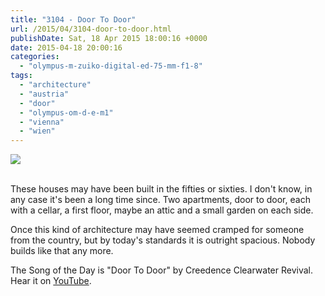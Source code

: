 ```yaml
---
title: "3104 - Door To Door"
url: /2015/04/3104-door-to-door.html
publishDate: Sat, 18 Apr 2015 18:00:16 +0000
date: 2015-04-18 20:00:16
categories: 
  - "olympus-m-zuiko-digital-ed-75-mm-f1-8"
tags: 
  - "architecture"
  - "austria"
  - "door"
  - "olympus-om-d-e-m1"
  - "vienna"
  - "wien"
---
```

<div class="container">
<div class="center"><a target="_blank" href="https://d25zfm9zpd7gm5.cloudfront.net/1200x1200/2015/20150325_082417_lr.jpg"><img src="https://d25zfm9zpd7gm5.cloudfront.net/0600x0600/2015/20150325_082417_lr.jpg" /></a></div>
</div>
<br />

These houses may have been built in the fifties or sixties. I don't know, in any case it's been a long time since. Two apartments, door to door, each with a cellar, a first floor, maybe an attic and a small garden on each side. 

Once this kind of architecture may have seemed cramped for someone from the country, but by today's standards it is outright spacious. Nobody builds like that any more.

The Song of the Day is "Door To Door" by Creedence Clearwater Revival. Hear it on <a href="https://www.youtube.com/watch?v=m7_4UehvyOs" target="_blank">YouTube</a>.
